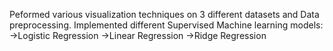 Peformed various visualization techniques on 3 different datasets and Data preprocessing.
Implemented different Supervised Machine learning models:
->Logistic Regression
->Linear Regression
->Ridge Regression
